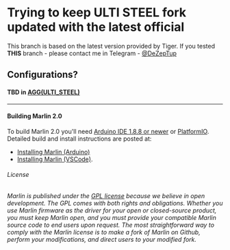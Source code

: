 # Trying to keep ULTI STEEL fork updated with the latest official
This branch is based on the latest version provided by Tiger.
If you tested **THIS** branch - please contact me in Telegram - [@DeZepTup](https://t.me/DeZepTup)

## Сonfigurations?
#### TBD in [AGG(ULTI_STEEL)](https://t.me/AGG_ULTI_Steel) 

------



#### Building Marlin 2.0

To build Marlin 2.0 you'll need [Arduino IDE 1.8.8 or newer](https://www.arduino.cc/en/main/software) or [PlatformIO](http://docs.platformio.org/en/latest/ide.html#platformio-ide). Detailed build and install instructions are posted at:

  - [Installing Marlin (Arduino)](http://marlinfw.org/docs/basics/install_arduino.html)
  - [Installing Marlin (VSCode)](http://marlinfw.org/docs/basics/install_platformio_vscode.html).

###### License

###### Marlin is published under the [GPL license](/LICENSE) because we believe in open development. The GPL comes with both rights and obligations. Whether you use Marlin firmware as the driver for your open or closed-source product, you must keep Marlin open, and you must provide your compatible Marlin source code to end users upon request. The most straightforward way to comply with the Marlin license is to make a fork of Marlin on Github, perform your modifications, and direct users to your modified fork.
